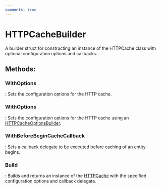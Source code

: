 ```yaml
---
comments: true
---
```

# HTTPCacheBuilder

A builder struct for constructing an instance of the HTTPCache class with optional configuration options and callbacks. 


## **Methods**:

### **WithOptions**
: Sets the configuration options for the HTTP cache. 

### **WithOptions**
: Sets the configuration options for the HTTP cache using an [HTTPCacheOptionsBuilder](HTTPCacheOptionsBuilder.md). 

### **WithBeforeBeginCacheCallback**
: Sets a callback delegate to be executed before caching of an entity begins. 

### **Build**
: Builds and returns an instance of the [HTTPCache](HTTPCache.md) with the specified configuration options and callback delegate. 